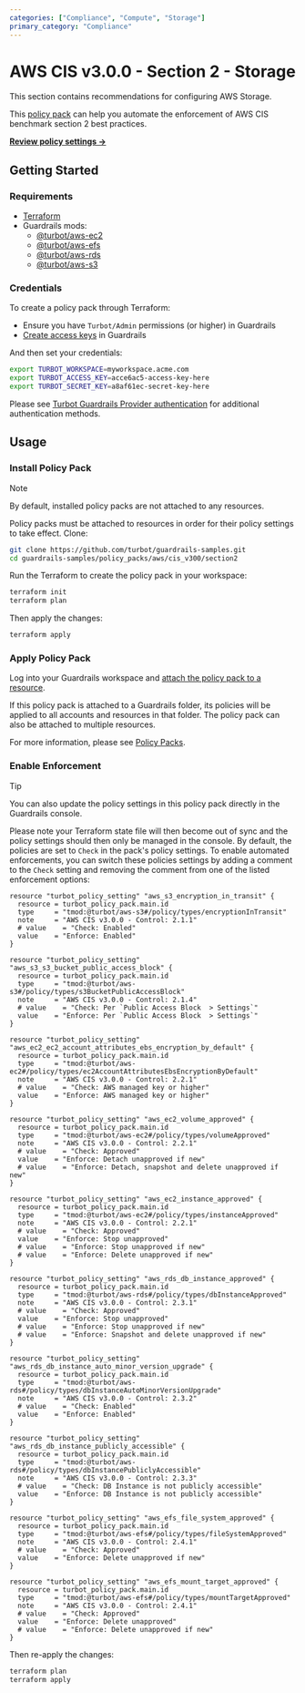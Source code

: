 ```yaml
---
categories: ["Compliance", "Compute", "Storage"]
primary_category: "Compliance"
---
```


# AWS CIS v3.0.0 - Section 2 - Storage

This section contains recommendations for configuring AWS Storage.

This [policy pack](https://turbot.com/guardrails/docs/concepts/resources/smart-folders) can help you automate the enforcement of AWS CIS benchmark section 2 best practices.

**[Review policy settings →](https://hub-guardrails-turbot-com-git-development-turbot.vercel.app/policy-packs/aws/cis_v300/section2/settings)**

## Getting Started

### Requirements

- [Terraform](https://developer.hashicorp.com/terraform/tutorials/aws-get-started/install-cli)
- Guardrails mods:
  - [@turbot/aws-ec2](https://hub-guardrails-turbot-com-git-development-turbot.vercel.app/aws/mods/aws-ec2)
  - [@turbot/aws-efs](https://hub-guardrails-turbot-com-git-development-turbot.vercel.app/aws/mods/aws-efs)
  - [@turbot/aws-rds](https://hub-guardrails-turbot-com-git-development-turbot.vercel.app/aws/mods/aws-rds)
  - [@turbot/aws-s3](https://hub-guardrails-turbot-com-git-development-turbot.vercel.app/aws/mods/aws-s3)

### Credentials

To create a policy pack through Terraform:

- Ensure you have `Turbot/Admin` permissions (or higher) in Guardrails
- [Create access keys](https://turbot.com/guardrails/docs/guides/iam/access-keys#generate-a-new-guardrails-api-access-key) in Guardrails

And then set your credentials:

```sh
export TURBOT_WORKSPACE=myworkspace.acme.com
export TURBOT_ACCESS_KEY=acce6ac5-access-key-here
export TURBOT_SECRET_KEY=a8af61ec-secret-key-here
```

Please see [Turbot Guardrails Provider authentication](https://registry.terraform.io/providers/turbot/turbot/latest/docs#authentication) for additional authentication methods.

## Usage

### Install Policy Pack

> [!NOTE]
> By default, installed policy packs are not attached to any resources.
>
> Policy packs must be attached to resources in order for their policy settings to take effect.
> Clone:

```sh
git clone https://github.com/turbot/guardrails-samples.git
cd guardrails-samples/policy_packs/aws/cis_v300/section2
```

Run the Terraform to create the policy pack in your workspace:

```sh
terraform init
terraform plan
```

Then apply the changes:

```sh
terraform apply
```

### Apply Policy Pack

Log into your Guardrails workspace and [attach the policy pack to a resource](https://turbot.com/guardrails/docs/guides/working-with-folders/smart#attach-a-smart-folder-to-a-resource).

If this policy pack is attached to a Guardrails folder, its policies will be applied to all accounts and resources in that folder. The policy pack can also be attached to multiple resources.

For more information, please see [Policy Packs](https://turbot.com/guardrails/docs/concepts/resources/smart-folders).

### Enable Enforcement

> [!TIP]
> You can also update the policy settings in this policy pack directly in the Guardrails console.
>
> Please note your Terraform state file will then become out of sync and the policy settings should then only be managed in the console.
> By default, the policies are set to `Check` in the pack's policy settings. To enable automated enforcements, you can switch these policies settings by adding a comment to the `Check` setting and removing the comment from one of the listed enforcement options:

```hcl
resource "turbot_policy_setting" "aws_s3_encryption_in_transit" {
  resource = turbot_policy_pack.main.id
  type     = "tmod:@turbot/aws-s3#/policy/types/encryptionInTransit"
  note     = "AWS CIS v3.0.0 - Control: 2.1.1"
  # value    = "Check: Enabled"
  value    = "Enforce: Enabled"
}

resource "turbot_policy_setting" "aws_s3_s3_bucket_public_access_block" {
  resource = turbot_policy_pack.main.id
  type     = "tmod:@turbot/aws-s3#/policy/types/s3BucketPublicAccessBlock"
  note     = "AWS CIS v3.0.0 - Control: 2.1.4"
  # value    = "Check: Per `Public Access Block  > Settings`"
  value    = "Enforce: Per `Public Access Block  > Settings`"
}

resource "turbot_policy_setting" "aws_ec2_ec2_account_attributes_ebs_encryption_by_default" {
  resource = turbot_policy_pack.main.id
  type     = "tmod:@turbot/aws-ec2#/policy/types/ec2AccountAttributesEbsEncryptionByDefault"
  note     = "AWS CIS v3.0.0 - Control: 2.2.1"
  # value    = "Check: AWS managed key or higher"
  value    = "Enforce: AWS managed key or higher"
}

resource "turbot_policy_setting" "aws_ec2_volume_approved" {
  resource = turbot_policy_pack.main.id
  type     = "tmod:@turbot/aws-ec2#/policy/types/volumeApproved"
  note     = "AWS CIS v3.0.0 - Control: 2.2.1"
  # value    = "Check: Approved"
  value    = "Enforce: Detach unapproved if new"
  # value    = "Enforce: Detach, snapshot and delete unapproved if new"
}

resource "turbot_policy_setting" "aws_ec2_instance_approved" {
  resource = turbot_policy_pack.main.id
  type     = "tmod:@turbot/aws-ec2#/policy/types/instanceApproved"
  note     = "AWS CIS v3.0.0 - Control: 2.2.1"
  # value    = "Check: Approved"
  value    = "Enforce: Stop unapproved"
  # value    = "Enforce: Stop unapproved if new"
  # value    = "Enforce: Delete unapproved if new"
}

resource "turbot_policy_setting" "aws_rds_db_instance_approved" {
  resource = turbot_policy_pack.main.id
  type     = "tmod:@turbot/aws-rds#/policy/types/dbInstanceApproved"
  note     = "AWS CIS v3.0.0 - Control: 2.3.1"
  # value    = "Check: Approved"
  value    = "Enforce: Stop unapproved"
  # value    = "Enforce: Stop unapproved if new"
  # value    = "Enforce: Snapshot and delete unapproved if new"
}

resource "turbot_policy_setting" "aws_rds_db_instance_auto_minor_version_upgrade" {
  resource = turbot_policy_pack.main.id
  type     = "tmod:@turbot/aws-rds#/policy/types/dbInstanceAutoMinorVersionUpgrade"
  note     = "AWS CIS v3.0.0 - Control: 2.3.2"
  # value    = "Check: Enabled"
  value    = "Enforce: Enabled"
}

resource "turbot_policy_setting" "aws_rds_db_instance_publicly_accessible" {
  resource = turbot_policy_pack.main.id
  type     = "tmod:@turbot/aws-rds#/policy/types/dbInstancePubliclyAccessible"
  note     = "AWS CIS v3.0.0 - Control: 2.3.3"
  # value    = "Check: DB Instance is not publicly accessible"
  value    = "Enforce: DB Instance is not publicly accessible"
}

resource "turbot_policy_setting" "aws_efs_file_system_approved" {
  resource = turbot_policy_pack.main.id
  type     = "tmod:@turbot/aws-efs#/policy/types/fileSystemApproved"
  note     = "AWS CIS v3.0.0 - Control: 2.4.1"
  # value    = "Check: Approved"
  value    = "Enforce: Delete unapproved if new"
}

resource "turbot_policy_setting" "aws_efs_mount_target_approved" {
  resource = turbot_policy_pack.main.id
  type     = "tmod:@turbot/aws-efs#/policy/types/mountTargetApproved"
  note     = "AWS CIS v3.0.0 - Control: 2.4.1"
  # value    = "Check: Approved"
  value    = "Enforce: Delete unapproved"
  # value    = "Enforce: Delete unapproved if new"
}
```

Then re-apply the changes:

```sh
terraform plan
terraform apply
```
